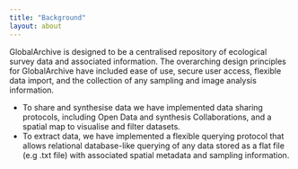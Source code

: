 ```yaml
---
title: "Background"
layout: about
---
```

GlobalArchive is designed to be a centralised repository of ecological survey data and associated information. The overarching design principles for GlobalArchive have included ease of use, secure user access, flexible data import, and the collection of any sampling and image analysis information. 
* To share and synthesise data we have implemented data sharing protocols, including Open Data and synthesis Collaborations, and a spatial map to visualise and filter datasets. 
* To extract data, we have implemented a flexible querying protocol that allows relational database-like querying of any data stored as a flat file (e.g .txt file) with associated spatial metadata and sampling information.
